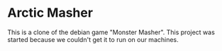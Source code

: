 # Arctic Masher
This is a clone of the debian game "Monster Masher". This project was started because we couldn't get it to run on our machines.
